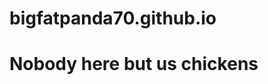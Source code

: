 # bigfatpanda70.github.io
<HTML>
<head>
  </head>
  <script>
    document.write ("Hello World");
  </script>
  <body>
    <h1> Nobody here but us chickens </h1>
  </body>
 </html>
